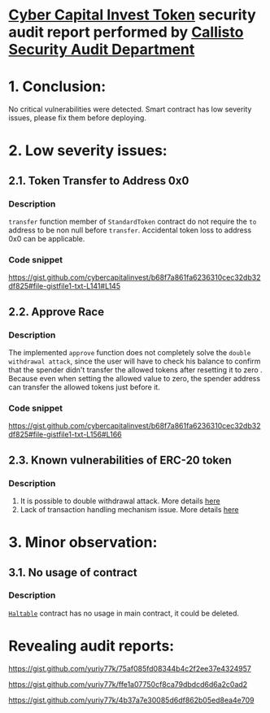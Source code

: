 # [Cyber Capital Invest Token](https://gist.github.com/cybercapitalinvest/b68f7a861fa6236310cec32db32df825) security audit report performed by [Callisto Security Audit Department](https://github.com/EthereumCommonwealth/Auditing)

# 1. Conclusion:

No critical vulnerabilities were detected. Smart contract has low severity issues, please fix them before deploying.

# 2. Low severity issues:

## 2.1. Token Transfer to Address 0x0

### Description

`transfer` function member of `StandardToken` contract do not require the `to` address to be non null before `transfer`. Accidental token loss to address 0x0 can be applicable.

### Code snippet

https://gist.github.com/cybercapitalinvest/b68f7a861fa6236310cec32db32df825#file-gistfile1-txt-L141#L145

## 2.2. Approve Race

### Description

The implemented `approve` function does not completely solve the `double withdrawal attack`, since the user will have to check his balance to confirm that the spender didn't transfer the allowed tokens after resetting it to zero . Because even when setting the allowed value to zero, the spender address can transfer the allowed tokens just before it.

### Code snippet

https://gist.github.com/cybercapitalinvest/b68f7a861fa6236310cec32db32df825#file-gistfile1-txt-L156#L166

## 2.3. Known vulnerabilities of ERC-20 token

### Description

1. It is possible to double withdrawal attack. More details [here](https://docs.google.com/document/d/1YLPtQxZu1UAvO9cZ1O2RPXBbT0mooh4DYKjA_jp-RLM/edit)
2. Lack of transaction handling mechanism issue. More details [here](https://docs.google.com/document/d/1Feh5sP6oQL1-1NHi-X1dbgT3ch2WdhbXRevDN681Jv4/edit)

# 3. Minor observation:

## 3.1. No usage of contract

### Description

[`Haltable`](https://gist.github.com/cybercapitalinvest/b68f7a861fa6236310cec32db32df825#file-gistfile1-txt-L78) contract has no usage in main contract, it could be deleted.


# Revealing audit reports:

https://gist.github.com/yuriy77k/75af085fd08344b4c2f2ee37e4324957

https://gist.github.com/yuriy77k/ffe1a07750cf8ca79dbdcd6d6a2c0ad2

https://gist.github.com/yuriy77k/4b37a7e30085d6df862b05ed8ea4e709
